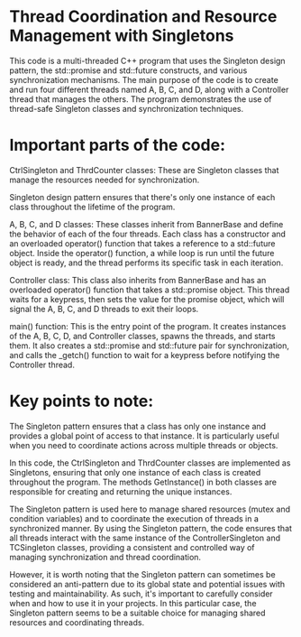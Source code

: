 # Thread Coordination and Resource Management with Singletons
This code is a multi-threaded C++ program that uses the Singleton design pattern, the std::promise and std::future constructs, 
and various synchronization mechanisms. The main purpose of the code is to create and run four different threads named A, B, C, and D, 
along with a Controller thread that manages the others. The program demonstrates the use of thread-safe Singleton classes and synchronization techniques.

# Important parts of the code:

CtrlSingleton and ThrdCounter classes: These are Singleton classes that manage the resources needed for synchronization. 

Singleton design pattern ensures that there's only one instance of each class throughout the lifetime of the program.

A, B, C, and D classes: These classes inherit from BannerBase and define the behavior of each of the four threads. Each class has a constructor 
and an overloaded operator() function that takes a reference to a std::future<void> object. Inside the operator() function, 
a while loop is run until the future object is ready, and the thread performs its specific task in each iteration.

Controller class: This class also inherits from BannerBase and has an overloaded operator() function that takes a std::promise<void> object. 
This thread waits for a keypress, then sets the value for the promise object, which will signal the A, B, C, and D threads to exit their loops.

main() function: This is the entry point of the program. It creates instances of the A, B, C, D, and Controller classes, spawns the threads, and starts them. 
It also creates a std::promise and std::future pair for synchronization, and calls the _getch() function to wait for a keypress before notifying the Controller thread.

# Key points to note:
The Singleton pattern ensures that a class has only one instance and provides a global point of access to that instance. 
It is particularly useful when you need to coordinate actions across multiple threads or objects.

In this code, the CtrlSingleton and ThrdCounter classes are implemented as Singletons, ensuring that only one instance of each class is created throughout the program. The methods GetInstance() in both classes are responsible for creating and returning the unique instances.

The Singleton pattern is used here to manage shared resources (mutex and condition variables) and to coordinate the execution of threads in a synchronized manner. By using the Singleton pattern, the code ensures that all threads interact with the same instance of the ControllerSingleton and TCSingleton classes, providing a consistent and controlled way of managing synchronization and thread coordination.

However, it is worth noting that the Singleton pattern can sometimes be considered an anti-pattern due to its global state and potential issues with testing and maintainability. As such, it's important to carefully consider when and how to use it in your projects. In this particular case, the Singleton pattern seems to be a suitable choice for managing shared resources and coordinating threads.

